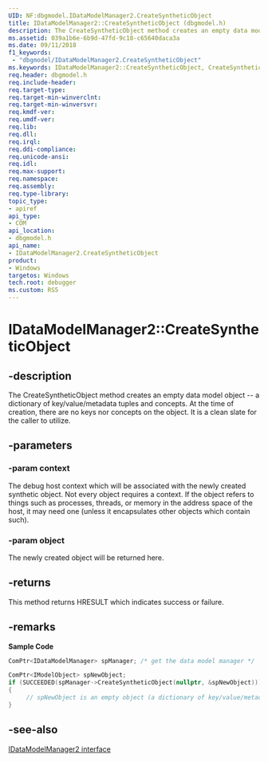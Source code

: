```yaml
---
UID: NF:dbgmodel.IDataModelManager2.CreateSyntheticObject
title: IDataModelManager2::CreateSyntheticObject (dbgmodel.h)
description: The CreateSyntheticObject method creates an empty data model object -- a dictionary of key/value/metadata tuples and concepts.
ms.assetid: 039a1b6e-6b9d-47fd-9c18-c65640daca3a
ms.date: 09/11/2018
f1_keywords:
 - "dbgmodel/IDataModelManager2.CreateSyntheticObject"
ms.keywords: IDataModelManager2::CreateSyntheticObject, CreateSyntheticObject, IDataModelManager2.CreateSyntheticObject, IDataModelManager2::CreateSyntheticObject, IDataModelManager2.CreateSyntheticObject
req.header: dbgmodel.h
req.include-header:
req.target-type:
req.target-min-winverclnt:
req.target-min-winversvr:
req.kmdf-ver:
req.umdf-ver:
req.lib:
req.dll:
req.irql: 
req.ddi-compliance:
req.unicode-ansi:
req.idl:
req.max-support:
req.namespace:
req.assembly:
req.type-library: 
topic_type: 
- apiref
api_type: 
- COM
api_location: 
- dbgmodel.h
api_name: 
- IDataModelManager2.CreateSyntheticObject
product:
- Windows
targetos: Windows
tech.root: debugger
ms.custom: RS5
---
```


# IDataModelManager2::CreateSyntheticObject

## -description

The CreateSyntheticObject method creates an empty data model object -- a dictionary of key/value/metadata tuples and concepts. At the time of creation, there are no keys nor concepts on the object. It is a clean slate for the caller to utilize. 

## -parameters

### -param context
The debug host context which will be associated with the newly created synthetic object. Not every object requires a context. If the object refers to things such as processes, threads, or memory in the address space of the host, it may need one (unless it encapsulates other objects which contain such).


### -param object
The newly created object will be returned here.


## -returns
This method returns HRESULT which indicates success or failure.

## -remarks

**Sample Code**

```cpp
ComPtr<IDataModelManager> spManager; /* get the data model manager */

ComPtr<IModelObject> spNewObject;
if (SUCCEEDED(spManager->CreateSyntheticObject(nullptr, &spNewObject)))
{
     // spNewObject is an empty object (a dictionary of key/value/metadata tuples)
}
```

## -see-also

[IDataModelManager2 interface](nn-dbgmodel-idatamodelmanager2.md)

